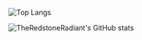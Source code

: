 ![Top Langs](https://github-readme-stats.vercel.app/api/top-langs?username=TheRedstoneRadiant&theme=github_dark&title_color=fff&text_color=fff&border_color=fff&count_private=true&show_icons=true&icon_color=fff&layout=compact)

![TheRedstoneRadiant's GitHub stats](https://github-readme-stats.vercel.app/api?username=TheRedstoneRadiant&theme=github_dark&title_color=fff&text_color=fff&border_color=fff&count_private=true&show_icons=true&icon_color=fff)

